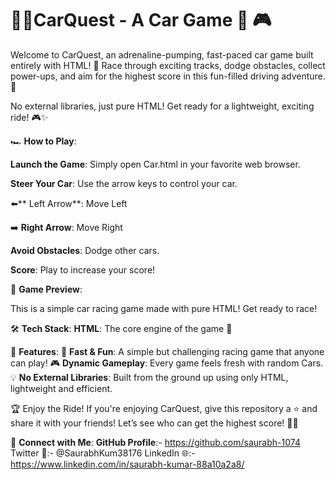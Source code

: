 # 🚗💨CarQuest - A Car Game 🏁 🎮
Welcome to CarQuest, an adrenaline-pumping, fast-paced car game built entirely with HTML! 🚀 Race through exciting tracks, dodge obstacles, collect power-ups, and aim for the highest score in this fun-filled driving adventure. 🌟

No external libraries, just pure HTML! Get ready for a lightweight, exciting ride! 🎮✨



🏎️ **How to Play**:

**Launch the Game**: Simply open Car.html in your favorite web browser.

**Steer Your Car**: Use the arrow keys to control your car.

⬅️** Left Arrow**: Move Left

➡️ **Right Arrow**: Move Right


**Avoid Obstacles**: Dodge other cars.

**Score**: Play to increase your score!




📸 **Game Preview**:

This is a simple car racing game made with pure HTML! Get ready to race!



🛠️  **Tech Stack**:
**HTML**: The core engine of the game 🚗

🚀 **Features**:
🏁 **Fast & Fun**: A simple but challenging racing game that anyone can play!
🎮 **Dynamic Gameplay**: Every game feels fresh with random Cars.
💡 **No External Libraries**: Built from the ground up using only HTML, lightweight and efficient.


🏆 Enjoy the Ride!
If you're enjoying CarQuest, give this repository a ⭐️ and share it with your friends! Let’s see who can get the highest score! 🚗💥

🔗 **Connect with Me**:
**GitHub Profile**:- https://github.com/saurabh-1074
Twitter 🚀:- @SaurabhKum38176
LinkedIn 🌐:- https://www.linkedin.com/in/saurabh-kumar-88a10a2a8/
